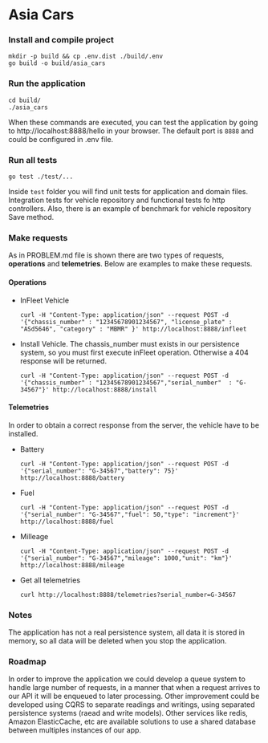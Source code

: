 # Asia Cars

### Install and compile project
```
mkdir -p build && cp .env.dist ./build/.env
go build -o build/asia_cars
```
### Run the application
```
cd build/
./asia_cars
```
When these commands are executed, you can test the application by going to http://localhost:8888/hello in your browser.
The default port is `8888` and could be configured in .env file.

### Run all tests
```
go test ./test/...
```
Inside `test` folder you will find unit tests for application and domain files. Integration tests for vehicle repository
and functional tests fo http controllers. Also, there is an example of benchmark for vehicle repository Save method.

### Make requests
As in PROBLEM.md file is shown there are two types of requests, **operations** and **telemetries**.
Below are examples to make these requests.

#### Operations
<ul>
<li>
InFleet Vehicle

```
curl -H "Content-Type: application/json" --request POST -d '{"chassis_number" : "12345678901234567", "license_plate" : "ASd5646", "category" : "MBMR" }' http://localhost:8888/infleet
```
</li>
<li>
Install Vehicle. The chassis_number must exists in our persistence system, so you must first execute inFleet operation.
Otherwise a 404 response will be returned.

```
curl -H "Content-Type: application/json" --request POST -d '{"chassis_number" : "12345678901234567","serial_number"  : "G-34567"}' http://localhost:8888/install
```
</li>
</ul>

#### Telemetries
In order to obtain a correct response from the server, the vehicle have to be installed.
<ul>
<li>
Battery

```
curl -H "Content-Type: application/json" --request POST -d '{"serial_number": "G-34567","battery": 75}' http://localhost:8888/battery
```
</li>
<li>
Fuel

```
curl -H "Content-Type: application/json" --request POST -d '{"serial_number": "G-34567","fuel": 50,"type": "increment"}' http://localhost:8888/fuel
```
</li>
<li>
Milleage

```
curl -H "Content-Type: application/json" --request POST -d '{"serial_number": "G-34567","mileage": 1000,"unit": "km"}' http://localhost:8888/mileage
```
</li>

<li>
Get all telemetries

```
curl http://localhost:8888/telemetries?serial_number=G-34567
```
</li>
</ul>

### Notes
The application has not a real persistence system, all data it is stored in memory, so all data will be deleted when you
stop the application.

### Roadmap
In order to improve the application we could develop a queue system to handle large number of requests, in a manner that
when a request arrives to our API it will be enqueued to later processing.
Other improvement could be developed using CQRS to separate readings and writings, using separated persistence systems (raead
and write models).
Other services like redis, Amazon ElasticCache, etc are available solutions to use a shared database between multiples
instances of our app.